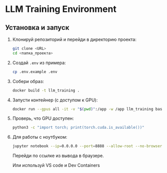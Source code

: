 # LLM Training Environment

## Установка и запуск

1. Клонируй репозиторий и перейди в директорию проекта:
   ```bash
   git clone <URL>
   cd <папка_проекта>

2. Создай `.env` из примера:

   ```bash
   cp .env.example .env
   ```

3. Собери образ:

   ```bash
   docker build -t llm_training .
   ```

4. Запусти контейнер (с доступом к GPU):

   ```bash
   docker run --gpus all -it -v "$(pwd)":/app -w /app llm_training bash
   ```

5. Проверь, что GPU доступен:

   ```bash
   python3 -c "import torch; print(torch.cuda.is_available())"
   ```

6. Для работы с ноутбуком:

   ```bash
   jupyter notebook --ip=0.0.0.0 --port=8888 --allow-root --no-browser
   ```

   Перейди по ссылке из вывода в браузере.

   Или используй VS code и Dev Containers

```
